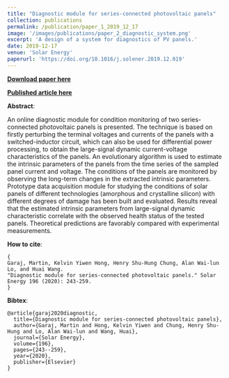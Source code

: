 ```yaml
---
title: "Diagnostic module for series-connected photovoltaic panels"
collection: publications
permalink: /publication/paper_1_2019_12_17
image: '/images/publications/paper_2_diagnostic_system.png'
excerpt: 'A design of a system for diagnostics of PV panels.'
date: 2019-12-17
venue: 'Solar Energy'
paperurl: 'https://doi.org/10.1016/j.solener.2019.12.019'
---
```


[**Download paper here**](http://martin-garaj.github.io/files/Diagnostic_module_for_series___connected_photovoltaic_panels.pdf)

[**Published article here**](https://doi.org/10.1016/j.solener.2019.12.019)

**Abstract**:

An online diagnostic module for condition monitoring of two series-connected photovoltaic 
panels is presented. The technique is based on firstly perturbing the terminal voltages 
and currents of the panels with a switched-inductor circuit, which can also be used for 
differential power processing, to obtain the large-signal dynamic current-voltage 
characteristics of the panels. An evolutionary algorithm is used to estimate the 
intrinsic parameters of the panels from the time series of the sampled panel current 
and voltage. The conditions of the panels are monitored by observing the long-term 
changes in the extracted intrinsic parameters. Prototype data acquisition module for 
studying the conditions of solar panels of different technologies (amorphous and 
crystalline silicon) with different degrees of damage has been built and evaluated. 
Results reveal that the estimated intrinsic parameters from large-signal dynamic 
characteristic correlate with the observed health status of the tested panels. 
Theoretical predictions are favorably compared with experimental measurements.


**How to cite**:
```text:
{
Garaj, Martin, Kelvin Yiwen Hong, Henry Shu-Hung Chung, Alan Wai-lun Lo, and Huai Wang. 
"Diagnostic module for series-connected photovoltaic panels." Solar Energy 196 (2020): 243-259.
}
```

**Bibtex**:
```text:
@article{garaj2020diagnostic,
  title={Diagnostic module for series-connected photovoltaic panels},
  author={Garaj, Martin and Hong, Kelvin Yiwen and Chung, Henry Shu-Hung and Lo, Alan Wai-lun and Wang, Huai},
  journal={Solar Energy},
  volume={196},
  pages={243--259},
  year={2020},
  publisher={Elsevier}
}
```


